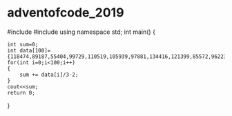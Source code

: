 # adventofcode_2019
#include <iostream>
#include<fstream>
using namespace std;
int main()
{

    int sum=0;
    int data[100]={118474,89187,55404,99729,110519,105939,97881,134416,121399,85572,96223,121830,116952,51791,54990,87574,124293,110738,63018,58979,121364,126737,124272,129029,81031,87281,142930,136317,108278,67501,50264,136054,122299,84352,111745,65118,61906,58711,79420,72634,87682,143462,100637,83705,130900,93339,73279,138297,92996,139955,58905,140094,134137,137049,58000,115166,141420,76790,90670,110806,130804,70101,56430,117847,89100,80854,108783,121459,87944,105578,134521,136085,118503,73630,80192,59111,79084,85915,95139,148425,56153,117876,133583,143720,138704,141052,69262,76687,95278,99868,62316,56673,79013,51022,87035,145645,148465,92768,83509,108044};
    for(int i=0;i<100;i++)
    {
        sum += data[i]/3-2;
    }
    cout<<sum;
    return 0;
}
